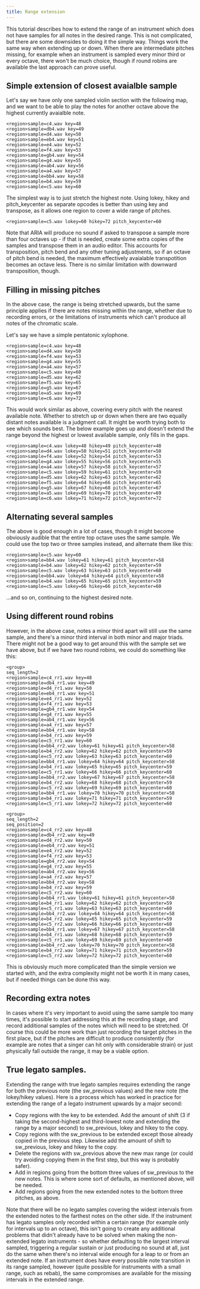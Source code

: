 ```yaml
---
title: Range extension
---
```


This tutorial describes how to extend the range of an instrument which does not
have samples for all notes in the desired range. This is not complicated, but
there are some downsides to doing it the simple way. Things work the same way
when extending up or down. When there are intermediate pitches missing, for
example when an instrument is sampled every minor third or every octave, there
won't be much choice, though if round robins are available the last approach
can prove useful.

## Simple extension of closest avaialble sample

Let's say we have only one sampled violin section with the following map, and
we want to be able to play the notes for another octave above the highest
currently avaialble note.

```
<region>sample=c4.wav key=48
<region>sample=db4.wav key=49
<region>sample=d4.wav key=50
<region>sample=eb4.wav key=51
<region>sample=e4.wav key=52
<region>sample=f4.wav key=53
<region>sample=gb4.wav key=54
<region>sample=g4.wav key=55
<region>sample=ab4.wav key=56
<region>sample=a4.wav key=57
<region>sample=bb4.wav key=58
<region>sample=b4.wav key=59
<region>sample=c5.wav key=60
```

The simplest way is to just stretch the highest note. Using
lokey, hikey and pitch_keycenter as separate opcodes is 
better than using key and transpose, as it allows one region
to cover a wide range of pitches.

```
<region>sample=c5.wav lokey=60 hikey=72 pitch_keycenter=60
```

Note that ARIA will produce no sound if asked to transpose
a sample more than four octaves up - if that is needed,
create some extra copies of the samples and transpose them
in an audio editor. This accounts for transposition, pitch
bend and any other tuning adjustments, so if an octave of
pitch bend is needed, the maximum effectively avaialable
transpotition becomes an octave less. There is no similar
limitation with downward transposition, though.

## Filling in missing pitches

In the above case, the range is being stretched upwards, but
the same principle applies if there are notes missing within
the range, whether due to recording errors, or the limitations
of instruments which can't produce all notes of the chromatic
scale.

Let's say we have a simple pentatonic xylophone.

```
<region>sample=c4.wav key=48
<region>sample=d4.wav key=50
<region>sample=f4.wav key=53
<region>sample=g4.wav key=55
<region>sample=a4.wav key=57
<region>sample=c5.wav key=60
<region>sample=d5.wav key=62
<region>sample=f5.wav key=65
<region>sample=g5.wav key=67
<region>sample=a5.wav key=69
<region>sample=c6.wav key=72
```

This would work similar as above, covering every
pitch with the nearest available note. Whether
to stretch up or down when there are two equally
distant notes available is a judgment call. It might
be worth trying both to see which sounds best.
The below example goes up and doesn't extend the range
beyond the highest or lowest available sample, only
fills in the gaps.

```
<region>sample=c4.wav lokey=48 hikey=49 pitch_keycenter=48
<region>sample=d4.wav lokey=50 hikey=51 pitch_keycenter=50
<region>sample=f4.wav lokey=52 hikey=54 pitch_keycenter=53
<region>sample=g4.wav lokey=55 hikey=56 pitch_keycenter=55
<region>sample=a4.wav lokey=57 hikey=58 pitch_keycenter=57
<region>sample=c5.wav lokey=59 hikey=61 pitch_keycenter=59
<region>sample=d5.wav lokey=62 hikey=63 pitch_keycenter=62
<region>sample=f5.wav lokey=64 hikey=66 pitch_keycenter=65
<region>sample=g5.wav lokey=67 hikey=68 pitch_keycenter=67
<region>sample=a5.wav lokey=69 hikey=70 pitch_keycenter=69
<region>sample=c6.wav lokey=71 hikey=72 pitch_keycenter=72
```

## Alternating several samples

The above is good enough in a lot of cases, though it might
become obviously audible that the entire top octave uses
the same sample. We could use the top two or three samples
instead, and alternate them like this:

```
<region>sample=c5.wav key=60
<region>sample=bb4.wav lokey=61 hikey=61 pitch_keycenter=58
<region>sample=b4.wav lokey=62 hikey=62 pitch_keycenter=59
<region>sample=c5.wav lokey=63 hikey=63 pitch_keycenter=60
<region>sample=bb4.wav lokey=64 hikey=64 pitch_keycenter=58
<region>sample=b4.wav lokey=65 hikey=65 pitch_keycenter=59
<region>sample=c5.wav lokey=66 hikey=66 pitch_keycenter=60
```

...and so on, continuing to the highest desired note.

## Using different round robins

However, in the above case, notes a minor third apart will
still use the same sample, and there's a minor third interval
in both minor and major triads. There might not be a good way
to get around this with the sample set we have above, but if we
have two round robins, we could do something like this:

```
<group>
seq_length=2
<region>sample=c4_rr1.wav key=48
<region>sample=db4_rr1.wav key=49
<region>sample=d4_rr1.wav key=50
<region>sample=eb4_rr1.wav key=51
<region>sample=e4_rr1.wav key=52
<region>sample=f4_rr1.wav key=53
<region>sample=gb4_rr1.wav key=54
<region>sample=g4_rr1.wav key=55
<region>sample=ab4_rr1.wav key=56
<region>sample=a4_rr1.wav key=57
<region>sample=bb4_rr1.wav key=58
<region>sample=b4_rr1.wav key=59
<region>sample=c5_rr1.wav key=60
<region>sample=bb4_rr2.wav lokey=61 hikey=61 pitch_keycenter=58
<region>sample=b4_rr2.wav lokey=62 hikey=62 pitch_keycenter=59
<region>sample=c5_rr2.wav lokey=63 hikey=63 pitch_keycenter=60
<region>sample=bb4_rr1.wav lokey=64 hikey=64 pitch_keycenter=58
<region>sample=b4_rr1.wav lokey=65 hikey=65 pitch_keycenter=59
<region>sample=c5_rr1.wav lokey=66 hikey=66 pitch_keycenter=60
<region>sample=bb4_rr2.wav lokey=67 hikey=67 pitch_keycenter=58
<region>sample=b4_rr2.wav lokey=68 hikey=68 pitch_keycenter=59
<region>sample=c5_rr2.wav lokey=69 hikey=69 pitch_keycenter=60
<region>sample=bb4_rr1.wav lokey=70 hikey=70 pitch_keycenter=58
<region>sample=b4_rr1.wav lokey=71 hikey=71 pitch_keycenter=59
<region>sample=c5_rr1.wav lokey=72 hikey=72 pitch_keycenter=60

<group>
seq_length=2
seq_position=2
<region>sample=c4_rr2.wav key=48
<region>sample=db4_rr2.wav key=49
<region>sample=d4_rr2.wav key=50
<region>sample=eb4_rr2.wav key=51
<region>sample=e4_rr2.wav key=52
<region>sample=f4_rr2.wav key=53
<region>sample=gb4_rr2.wav key=54
<region>sample=g4_rr2.wav key=55
<region>sample=ab4_rr2.wav key=56
<region>sample=a4_rr2.wav key=57
<region>sample=bb4_rr2.wav key=58
<region>sample=b4_rr2.wav key=59
<region>sample=c5_rr2.wav key=60
<region>sample=bb4_rr1.wav lokey=61 hikey=61 pitch_keycenter=58
<region>sample=b4_rr1.wav lokey=62 hikey=62 pitch_keycenter=59
<region>sample=c5_rr1.wav lokey=63 hikey=63 pitch_keycenter=60
<region>sample=bb4_rr2.wav lokey=64 hikey=64 pitch_keycenter=58
<region>sample=b4_rr2.wav lokey=65 hikey=65 pitch_keycenter=59
<region>sample=c5_rr2.wav lokey=66 hikey=66 pitch_keycenter=60
<region>sample=bb4_rr1.wav lokey=67 hikey=67 pitch_keycenter=58
<region>sample=b4_rr1.wav lokey=68 hikey=68 pitch_keycenter=59
<region>sample=c5_rr1.wav lokey=69 hikey=69 pitch_keycenter=60
<region>sample=bb4_rr2.wav lokey=70 hikey=70 pitch_keycenter=58
<region>sample=b4_rr2.wav lokey=71 hikey=71 pitch_keycenter=59
<region>sample=c5_rr2.wav lokey=72 hikey=72 pitch_keycenter=60
```

This is obviously much more complicated than the simple version
we started with, and the extra complexity might not be worth it
in many cases, but if needed things can be done this way.

## Recording extra notes

In cases where it's very important to avoid using the same
sample too many times, it's possible to start addressing this
at the recording stage, and record additional samples of the notes
which will need to be stretched. Of course this could be more
work than just recording the target pitches in the first place,
but if the pitches are difficult to produce consistently (for 
example are notes that a singer can hit only with considerable
strain) or just physically fall outside the range, it may be a
viable option.

## True legato samples.

Extending the range with true legato samples requires extending the range
for both the previous note (the sw_previous values) and the new note
(the lokey/hikey values). Here is a process which has worked in practice
for extending the range of a legato instrument upwards by a major second:

* Copy regions with the key to be extended. Add the amount of shift (3 if taking the second-highest and third-lowest note and extending the range by a major second) to sw_previous, lokey and hikey to the copy.
* Copy regions with the sw_previous to be extended except those already copied in the previous step. Likewise add the amount of shift to sw_previous, lokey and hikey to the copy.
* Delete the regions with sw_previous above the new max range (or could try avoiding copying them in the first step, but this way is probably safer).
* Add in regions going from the bottom three values of sw_previous to the new notes. This is where some sort of defaults, as mentioned above, will be needed.
* Add regions going from the new extended notes to the bottom three pitches, as above.

Note that there will be no legato samples covering the widest intervals
from the extended notes to the farthest notes on the other side. If the
instrument has legato samples only recorded within a certain range (for
example only for intervals up to an octave), this isn't going to create
any additional problems that didn't already have to be solved when making
the non-extended legato instruments - so whether defaulting to the
largest interval sampled, triggering a regular sustain or just producing
no sound at all, just do the same when there's no interval wide enough
for a leap to or from an extended note. If an instrument does have every
possible note transition in its range sampled, however (quite possible
for instruments with a small range, such as rebab), the same
compromises are available for the missing intervals in the extended range.
